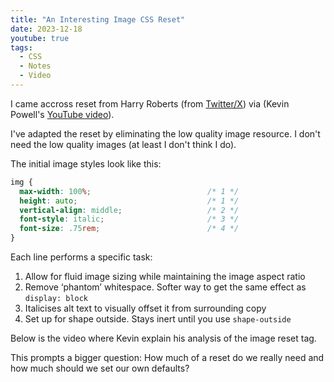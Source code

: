 ```yaml
---
title: "An Interesting Image CSS Reset"
date: 2023-12-18
youtube: true
tags:
  - CSS
  - Notes
  - Video
---
```


I came accross reset from Harry Roberts (from [Twitter/X](https://twitter.com/csswizardry/status/1717841334462005661)) via (Kevin Powell's [YouTube video](https://www.youtube.com/watch?v=345V2MU3E_w)).

I've adapted the reset by eliminating the low quality image resource. I don't need the low quality images (at least I don't think I do).

The initial image styles look like this:

```css
img {
  max-width: 100%; 							/* 1 */
  height: auto;								/* 1 */
  vertical-align: middle;			  		/* 2 */
  font-style: italic;						/* 3 */
  font-size: .75rem;						/* 4 */
}
```

Each line performs a specific task:

1. Allow for fluid image sizing while maintaining the image aspect ratio
2. Remove ‘phantom’ whitespace. Softer way to get the same effect as `display: block`
3. Italicises alt text to visually offset it from surrounding copy
4. Set up for shape outside. Stays inert until you use `shape-outside`

Below is the video where Kevin explain his analysis of the image reset tag.

<lite-youtube videoid="345V2MU3E_w"></lite-youtube>

This prompts a bigger question: How much of a reset do we really need and how much should we set our own defaults?
